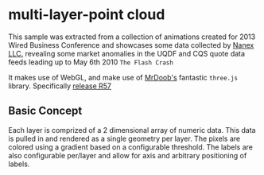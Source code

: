 # multi-layer-point cloud

This sample was extracted from a collection of animations created for 2013 Wired Business Conference and showcases some data collected by [Nanex LLC.](https://nanex.net) revealing some market anomalies in the UQDF and CQS quote data feeds leading up to May 6th 2010 `The Flash Crash`

It makes use of WebGL, and make use of [MrDoob's](https://github.com/mrdoob) fantastic `three.js` library. Specifically [release R57](https://github.com/mrdoob/three.js/releases/tag/r57)

## Basic Concept

Each layer is comprized of a 2 dimensional array of numeric data. This data is pulled in and rendered as a single geometry per layer. The pixels are colored using a gradient based on a configurable threshold. The labels are also configurable per/layer and allow for axis and arbitrary positioning of labels.
